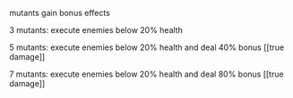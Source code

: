 mutants gain bonus effects

3 mutants: execute enemies below 20% health

5 mutants: execute enemies below 20% health and deal 40% bonus [[true damage]]

7 mutants: execute enemies below 20% health and deal 80% bonus [[true damage]]